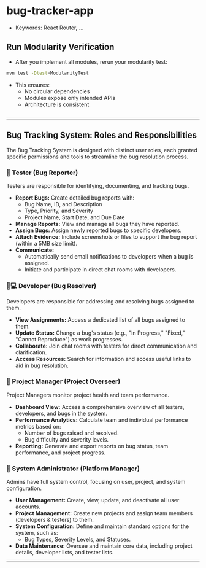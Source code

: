# bug-tracker-app


- Keywords: React Router, ...


## Run Modularity Verification

- After you implement all modules, rerun your modularity test:
```sh
mvn test -Dtest=ModularityTest
```
- This ensures:
    - No circular dependencies
    - Modules expose only intended APIs
    - Architecture is consistent

##





---

## **Bug Tracking System: Roles and Responsibilities**

The Bug Tracking System is designed with distinct user roles, each granted specific permissions and tools to streamline the bug resolution process.

### **🐞 Tester (Bug Reporter)**
Testers are responsible for identifying, documenting, and tracking bugs.
*   **Report Bugs:** Create detailed bug reports with:
    *   Bug Name, ID, and Description
    *   Type, Priority, and Severity
    *   Project Name, Start Date, and Due Date
*   **Manage Reports:** View and manage all bugs they have reported.
*   **Assign Bugs:** Assign newly reported bugs to specific developers.
*   **Attach Evidence:** Include screenshots or files to support the bug report (within a 5MB size limit).
*   **Communicate:**
    *   Automatically send email notifications to developers when a bug is assigned.
    *   Initiate and participate in direct chat rooms with developers.

### **👨💻 Developer (Bug Resolver)**
Developers are responsible for addressing and resolving bugs assigned to them.
*   **View Assignments:** Access a dedicated list of all bugs assigned to them.
*   **Update Status:** Change a bug's status (e.g., "In Progress," "Fixed," "Cannot Reproduce") as work progresses.
*   **Collaborate:** Join chat rooms with testers for direct communication and clarification.
*   **Access Resources:** Search for information and access useful links to aid in bug resolution.

### **👔 Project Manager (Project Overseer)**
Project Managers monitor project health and team performance.
*   **Dashboard View:** Access a comprehensive overview of all testers, developers, and bugs in the system.
*   **Performance Analytics:** Calculate team and individual performance metrics based on:
    *   Number of bugs raised and resolved.
    *   Bug difficulty and severity levels.
*   **Reporting:** Generate and export reports on bug status, team performance, and project progress.

### **🦸 System Administrator (Platform Manager)**
Admins have full system control, focusing on user, project, and system configuration.
*   **User Management:** Create, view, update, and deactivate all user accounts.
*   **Project Management:** Create new projects and assign team members (developers & testers) to them.
*   **System Configuration:** Define and maintain standard options for the system, such as:
    *   Bug Types, Severity Levels, and Statuses.
*   **Data Maintenance:** Oversee and maintain core data, including project details, developer lists, and tester lists.

---











